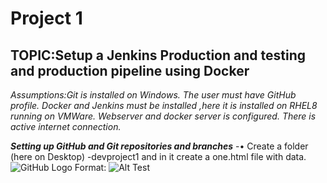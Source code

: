 # Project 1
## TOPIC:Setup a Jenkins Production and testing and production pipeline using Docker
*Assumptions:Git is installed on Windows. The user must have GitHub profile. Docker and Jenkins must be installed ,here it is installed on RHEL8 running on VMWare. Webserver and docker server is configured. There is active internet connection.*

***Setting up GitHub and Git repositories and branches***
-•	Create a folder (here on Desktop) -devproject1 and in it create a one.html file with data.
![GitHub Logo](C:\Users\TANYA\Pictures\Screenshots\Screenshot(45))
Format: ![Alt Test](url)
